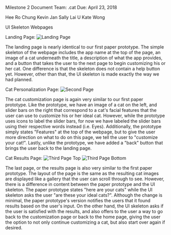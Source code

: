 Milestone 2 Document
Team: .cat
Due: April 23, 2018

Hee Ro Chung
Kevin Jan
Sally Lai U
Kate Wong

UI Skeleton Webpages

Landing Page:
![Landing Page](landingPage.PNG)

The landing page is nearly identical to our first paper prototype. The simple skeleton of the webpage includes the
app name at the top of the page, an image of a cat underneath the title, a description of what the app provides,
and a button that takes the user to the next page to begin customizing his or her cat. One difference is that the
skeleton does not contain a help button yet. However, other than that, the UI skeleton is made exactly the way we
had planned.

Cat Personalization Page:
![Second Page](secondPage.PNG)

The cat customization page is again very similar to our first paper prototype. Like the prototype, we have an image
of a cat on the left, and slider bars on the right that correspond to a cat's facial features that the user can use
to customize his or her ideal cat. However, while the prototype uses icons to label the slider bars, for now we have
labeled the slider bars using their respective words instead (i.e. Eyes). Additionally, the prototype simply states
"Features" at the top of the webpage, but to give the user more direction on what to do on this page, we tell the user
to "customize your cat!". Lastly, unlike the prototype, we have added a "back" button that brings the user back to
the landing page.


Cat Results Page:
![Third Page Top](thirdPage.PNG)
![Third Page Bottom](thirdPageBottom.PNG)

The last page, or the results page is also very similar to the first paper prototype. The layout of the page is
the same as the resulting cat images are displayed like a gallery that the user can scroll through to see.
However, there is a difference in content between the paper prototype and the UI skeleton. The paper prototype
states "here are your cats" while the UI skeleton asks the user "are these your ideal cats?". Although the change
is minimal, the paper prototype's version notifies the users that it found results based on the user's input.
On the other hand, the UI skeleton asks if the user is satisfied with the results, and also offers to the user a way
to go back to the customization page or back to the home page, giving the user the option to not only
continue customizing a cat, but also start over again if desired.
